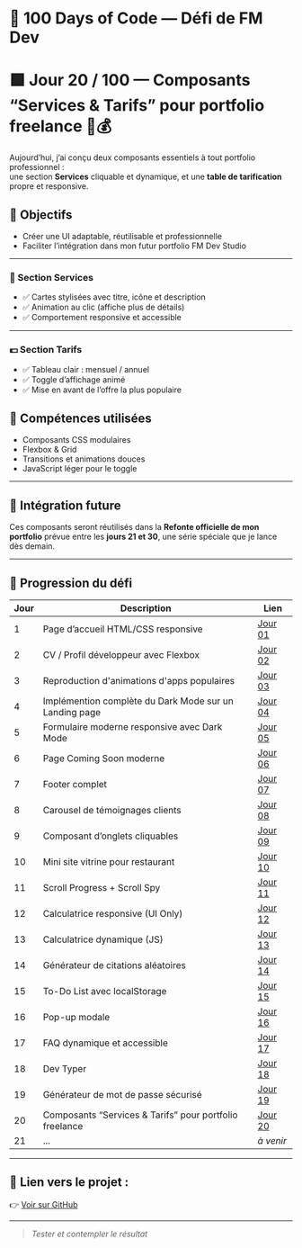 # 🚀 100 Days of Code — Défi de FM Dev
# 🟩 Jour 20 / 100 — Composants “Services & Tarifs” pour portfolio freelance 💼💰

Aujourd’hui, j’ai conçu deux composants essentiels à tout portfolio professionnel :  
une section **Services** cliquable et dynamique, et une **table de tarification** propre et responsive.

## 🎯 Objectifs
- Créer une UI adaptable, réutilisable et professionnelle
- Faciliter l’intégration dans mon futur portfolio FM Dev Studio

---

### 🧰 Section Services
- ✅ Cartes stylisées avec titre, icône et description
- ✅ Animation au clic (affiche plus de détails)
- ✅ Comportement responsive et accessible

---

### 💵 Section Tarifs
- ✅ Tableau clair : mensuel / annuel
- ✅ Toggle d’affichage animé
- ✅ Mise en avant de l’offre la plus populaire

## 🔧 Compétences utilisées
- Composants CSS modulaires
- Flexbox & Grid
- Transitions et animations douces
- JavaScript léger pour le toggle

---

## 💬 Intégration future
Ces composants seront réutilisés dans la **Refonte officielle de mon portfolio** prévue entre les **jours 21 et 30**, une série spéciale que je lance dès demain.

---

## 📅 Progression du défi

| Jour | Description | Lien |
|------|-------------|------|
| 1 | Page d’accueil HTML/CSS responsive | [Jour 01](./jour-01) |
| 2 | CV / Profil développeur avec Flexbox | [Jour 02](./jour-02) |
| 3 | Reproduction d'animations d'apps populaires | [Jour 03](./jour-03) |
| 4 | Implémention complète du Dark Mode sur un Landing page | [Jour 04](./jour-04) |
| 5 | Formulaire moderne responsive avec Dark Mode | [Jour 05](./jour-05) |
| 6 | Page Coming Soon moderne | [Jour 06](./jour-06) |
| 7 | Footer complet | [Jour 07](./jour-07) |
| 8 | Carousel de témoignages clients | [Jour 08](./jour-08) |
| 9 | Composant d’onglets cliquables | [Jour 09](./jour-09) |
| 10 | Mini site vitrine pour restaurant | [Jour 10](./jour-10) |
| 11 | Scroll Progress + Scroll Spy | [Jour 11](../jour-11) |
| 12 | Calculatrice responsive (UI Only) | [Jour 12](../jour-12) |
| 13 | Calculatrice dynamique (JS) | [Jour 13](../jour-13) |
| 14 | Générateur de citations aléatoires | [Jour 14](../jour-14) |
| 15 | To-Do List avec localStorage | [Jour 15](../jour-15) |
| 16 | Pop-up modale | [Jour 16](../jour-16)  |
| 17 | FAQ dynamique et accessible | [Jour 17](../jour-17) |
| 18 | Dev Typer | [Jour 18](../jour-18) |
| 19 | Générateur de mot de passe sécurisé | [Jour 19](../jour-19) |
| 20 | Composants “Services & Tarifs” pour portfolio freelance | [Jour 20](../jour-20) |
| 21 | ... | _à venir_ |

---

## 🔗 Lien vers le projet :
👉 [Voir sur GitHub](https://github.com/franckmanichedev/-100DaysOfCode/tree/main/jour-20)

---

> _Tester et contempler le résultat_
